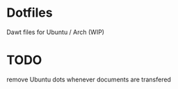 # Dotfiles

Dawt files for Ubuntu / Arch (WIP)

# TODO #
remove Ubuntu dots whenever documents are transfered
